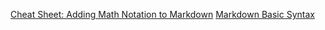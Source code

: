 [Cheat Sheet: Adding Math Notation to Markdown](https://www.upyesp.org/posts/makrdown-vscode-math-notation/)
[Markdown Basic Syntax](https://www.markdownguide.org/basic-syntax/)
